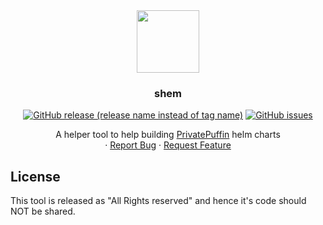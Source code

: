 <div align="center">
  <img align="center" width="100" height="100" src="docs/docs/img/logo.svg">
  <h3 align="center">shem</h3>

  [![GitHub release (release name instead of tag name)](https://img.shields.io/github/v/release/PrivatePuffin/shem?include_prereleases)](https://github.com/PrivatePuffin/shem/releases)
  [![GitHub issues](https://img.shields.io/github/issues/PrivatePuffin/shem)](https://github.com/PrivatePuffin/shem/issues)

  <p align="center">
    A helper tool to help building <a href="https://PrivatePuffin.org">PrivatePuffin</a> helm charts
    <br />
    ·
    <a href="https://github.com/PrivatePuffin/shem/issues">Report Bug</a>
    ·
    <a href="https://github.com/PrivatePuffin/shem/issues">Request Feature</a>
  </p>
</div>

## License

This tool is released as "All Rights reserved" and hence it's code should NOT be shared. 
